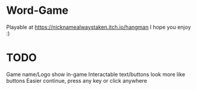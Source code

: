 # Word-Game
 
Playable at https://nicknamealwaystaken.itch.io/hangman
I hope you enjoy :)


# TODO

Game name/Logo show in-game
Interactable text/buttons look more like buttons
Easier continue, press any key or click anywhere